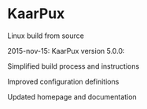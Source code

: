 # KaarPux
Linux build from source

2015-nov-15: KaarPux version 5.0.0:

Simplified build process and instructions

Improved configuration definitions

Updated homepage and documentation
